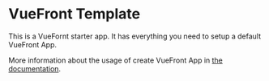# VueFront Template
This is a VueFornt starter app. It has everything you need to setup a default VueFront App. 

More information about the usage of create VueFront App in [the documentation](https://vuefront.com/).
